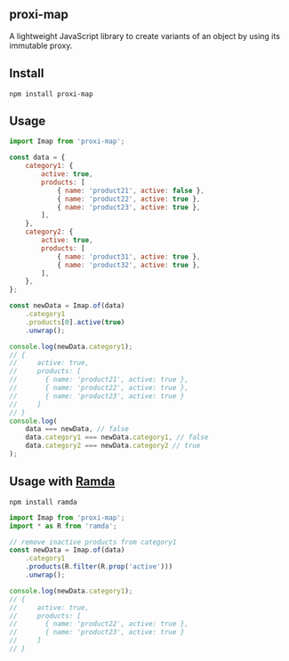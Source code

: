 ## proxi-map

A lightweight JavaScript library to create variants of an object by using its immutable proxy.

## Install
`npm install proxi-map`

## Usage
```javascript
import Imap from 'proxi-map';

const data = {
    category1: {
        active: true,
        products: [
            { name: 'product21', active: false },
            { name: 'product22', active: true },
            { name: 'product23', active: true },
        ],
    },
    category2: {
        active: true,
        products: [
            { name: 'product31', active: true },
            { name: 'product32', active: true },
        ],
    },
};

const newData = Imap.of(data)
    .category1
    .products[0].active(true)
    .unwrap();

console.log(newData.category1);
// {
//     active: true,
//     products: [
//       { name: 'product21', active: true },
//       { name: 'product22', active: true },
//       { name: 'product23', active: true }
//     ]
// }
console.log(
    data === newData, // false
    data.category1 === newData.category1, // false
    data.category2 === newData.category2 // true
);
```

## Usage with [Ramda](https://www.npmjs.com/package/ramda)

`npm install ramda`

```javascript
import Imap from 'proxi-map';
import * as R from 'ramda';

// remove inactive products from category1
const newData = Imap.of(data)
    .category1
    .products(R.filter(R.prop('active')))
    .unwrap();

console.log(newData.category1);
// {
//     active: true,
//     products: [
//       { name: 'product22', active: true },
//       { name: 'product23', active: true }
//     ]
// }
```
